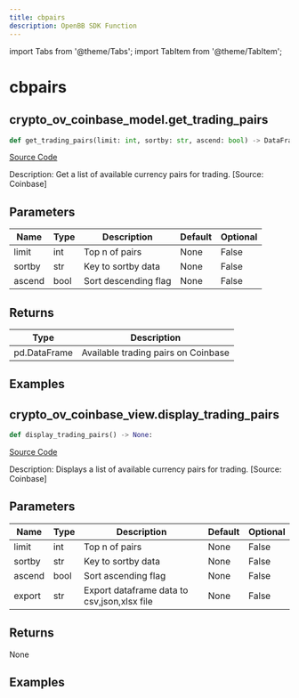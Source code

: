 ```yaml
---
title: cbpairs
description: OpenBB SDK Function
---
```


import Tabs from '@theme/Tabs';
import TabItem from '@theme/TabItem';

# cbpairs

<Tabs>
<TabItem value="model" label="Model" default>

## crypto_ov_coinbase_model.get_trading_pairs

```python title='openbb_terminal/cryptocurrency/overview/coinbase_model.py'
def get_trading_pairs(limit: int, sortby: str, ascend: bool) -> DataFrame:
```
[Source Code](https://github.com/OpenBB-finance/OpenBBTerminal/tree/main/openbb_terminal/cryptocurrency/overview/coinbase_model.py#L24)

Description: Get a list of available currency pairs for trading. [Source: Coinbase]

## Parameters

| Name | Type | Description | Default | Optional |
| ---- | ---- | ----------- | ------- | -------- |
| limit | int | Top n of pairs | None | False |
| sortby | str | Key to sortby data | None | False |
| ascend | bool | Sort descending flag | None | False |

## Returns

| Type | Description |
| ---- | ----------- |
| pd.DataFrame | Available trading pairs on Coinbase |

## Examples



</TabItem>
<TabItem value="view" label="View">

## crypto_ov_coinbase_view.display_trading_pairs

```python title='openbb_terminal/decorators.py'
def display_trading_pairs() -> None:
```
[Source Code](https://github.com/OpenBB-finance/OpenBBTerminal/tree/main/openbb_terminal/decorators.py#L19)

Description: Displays a list of available currency pairs for trading. [Source: Coinbase]

## Parameters

| Name | Type | Description | Default | Optional |
| ---- | ---- | ----------- | ------- | -------- |
| limit | int | Top n of pairs | None | False |
| sortby | str | Key to sortby data | None | False |
| ascend | bool | Sort ascending flag | None | False |
| export | str | Export dataframe data to csv,json,xlsx file | None | False |

## Returns

None

## Examples



</TabItem>
</Tabs>